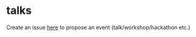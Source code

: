 # talks
Create an issue [here](https://github.com/Coding-Connoisseurs/talks/issues/new) to propose an event (talk/workshop/hackathon etc.) 
